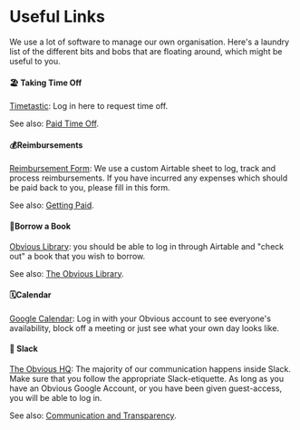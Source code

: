 # Useful Links

We use a lot of software to manage our own organisation. Here's a laundry list of the different bits and bobs that are floating around, which might be useful to you.

#### 🏖 Taking Time Off

[Timetastic](https://app.timetastic.co.uk/wallchart): Log in here to request time off. 

See also: [Paid Time Off](../benefits-and-perks/paid-time-off.md).

#### 💰Reimbursements

[Reimbursement Form](https://airtable.com/shr5G5ZUPkbYIPeac): We use a custom Airtable sheet to log, track and process reimbursements. If you have incurred any expenses which should be paid back to you, please fill in this form.

See also: [Getting Paid](getting-paid.md).

#### 📔Borrow a Book

[Obvious Library](https://airtable.com/login): you should be able to log in through Airtable and "check out" a book that you wish to borrow.

See also: [The Obvious Library](../../miscellaneous/the-obvious-library.md).

#### 🗓Calendar

[Google Calendar](https://calendar.obvious.in/): Log in with your Obvious account to see everyone's availability, block off a meeting or just see what your own day looks like.

#### 💬 Slack

[The Obvious HQ](https://obvious-hq.slack.com/): The majority of our communication happens inside Slack. Make sure that you follow the appropriate Slack-etiquette. As long as you have an Obvious Google Account, or you have been given guest-access, you will be able to log in.

See also: [Communication and Transparency](../how-we-work/communication-and-transparency.md).

